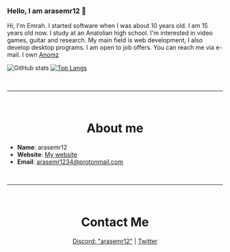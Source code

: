 ### Hello, I am arasemr12 👋

Hi, I'm Emrah. I started software when I was about 10 years old. I am 15 years old now. I study at an Anatolian high school. I'm interested in video games, guitar and research. My main field is web development, I also develop desktop programs. I am open to job offers. You can reach me via e-mail. I own [Anomz](https://anomz.software/)

![GitHub stats](https://github-readme-stats.vercel.app/api?username=Arasemr12&show_icons=true&theme=radical&hide=contribs)
[![Top Langs](https://github-readme-stats.vercel.app/api/top-langs/?username=Arasemr12&layout=compact)](https://github.com/Arasemr12/)

<br>
<hr>
<br>

<h1 align="center">About me</h1>

- **Name**: arasemr12
- **Website**: [My website](https://arasemr12.xyz/)
- **Email**: arasemr1234@protonmail.com

<br>
<hr>
<br>

<h1 align="center">Contact Me</h1>

<p align="center">
  <a href="https://discord.com/users/441221465019514881" target="_blank">Discord: "arasemr12"</a>
  |
  <a href="https://twitter.com/arasemr1234" target="_blank">Twitter</a>
</p>
